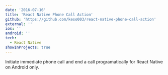 ```yaml
---
date: '2016-07-16'
title: 'React Native Phone Call Action'
github: 'https://github.com/keso003/react-native-phone-call-action'
external: ''
ios: ''
android: ''
tech:
  - React Native
showInProjects: true
---
```


Initiate immediate phone call and end a call programatically for React Native on Android only.
